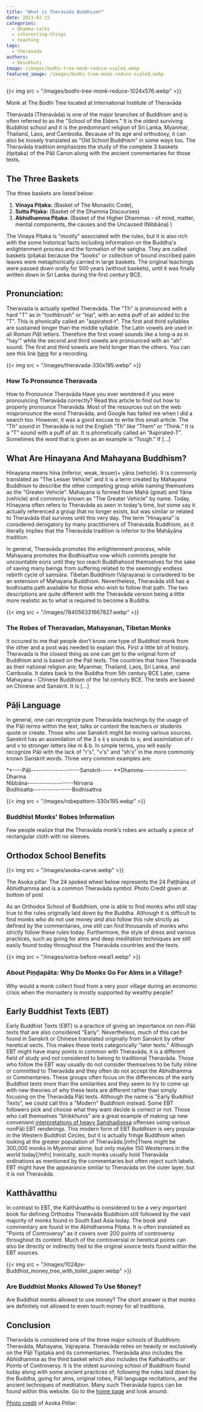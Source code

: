 ```yaml
---
title: "What is Theravada Buddhism?"
date: 2023-02-15
categories: 
  - dhamma-talks
  - interesting-things
  - teaching
tags: 
  - theravada
authors: 
  - bksubhuti
image: /images/bodhi-tree-monk-reduce-scaled.webp
featured_image: /images/bodhi-tree-monk-reduce-scaled.webp
---
```


{{< img src = "/images/bodhi-tree-monk-reduce-1024x576.webp" >}}

Monk at The Bodhi Tree located at International Institute of Theravāda

Theravada (Theravāda) is one of the major branches of Buddhism and is often referred to as the "School of the Elders." It is the oldest surviving Buddhist school and it is the predominant religion of Sri Lanka, Myanmar, Thailand, Laos, and Cambodia. Because of its age and orthodoxy, it can also be loosely translated as "Old School Buddhism" in some ways too. The Theravāda tradition emphasizes the study of the complete 3 baskets (tipiṭaka) of the Pāḷi Canon along with the ancient commentaries for those texts.

## The Three Baskets

The three baskets are listed below:

1) **Vinaya Piṭaka:** (Basket of The Monastic Code),  
2) **Sutta Piṭaka:** (Basket of the Dhamma Discourses)  
3) **Abhidhamma Piṭaka**: (Basket of the Higher Dhammas - of mind, matter, mental components, the causes and the Uncaused (Nibbāna) )

The Vinaya Piṭaka is "mostly" associated with the rules, but it is also rich with the some historical facts including information on the Buddha's enlightenment process and the formation of the saṅgha. They are called baskets (piṭaka) because the "books" or collection of bound inscribed palm leaves were metaphorically carried in large baskets. The original teachings were passed down orally for 500 years (without baskets), until it was finally written down in Sri Lanka during the first century BCE.

## Pronunciation:

Theravada is actually spelled Theravāda. The "Th" is pronounced with a hard "T" as in "toothbrush" or "top", with an extra puff of air added to the "T". This is phonically called an "aspirated-t". The first and third syllables are sustained longer than the middle syllable. The Latin vowels are used in all _Roman Pāḷi_ letters. Therefore the first vowel sounds like a long-a as in "hay'" while the second and third vowels are pronounced with an "ah" sound. The first and third vowels are held longer than the others. You can see this link [here](https://americanmonk.org/how-to-pronounce-theravada/) for a recording.

{{< img src = "/images/theravada-330x195.webp" >}}

### How To Pronounce Theravada

How to Pronounce Theravāda Have you ever wondered if you were pronouncing Theravāda correctly? Read this article to find out how to properly pronounce Theravāda. Most of the resources out on the web mispronounce the word Theravāda, and Google has failed me when I did a search too. However, it was a good excuse to write this small article. The “Th” sound in Theravāda is not the English “Th” like “Them” or “Think.” It is a “T” sound with a puff of air. It is phonetically called an “Aspirated-T”. Sometimes the word that is given as an example is “Tough.” If \[…\]

## What Are Hinayana And Mahayana Buddhism?

Hinayana means hīna (inferior, weak, lesser)+ yāna (vehicle). It is commonly translated as "The Lesser Vehicle" and it is a term created by Mahayana Buddhism to describe the other competing group while naming themselves as the "Greater Vehicle". Mahayana is formed from Mahā (great) and Yāna (vehicle) and commonly known as "The Greater Vehicle" by name. Today, Hīnayana often refers to Theravāda as seen in today's time, but some say it actually referenced a group that no longer exists, but was similar or related to Theravāda that survives until this very day. The term "Hinayana" is considered derogatory by many practitioners of Theravada Buddhism, as it literally implies that the Theravāda tradition is inferior to the Mahāyāna tradition.

In general, Theravāda promotes the enlightenment process, while Mahayana promotes the Bodhisattva vow which commits people for uncountable eons until they too reach Buddhahood themselves for the sake of saving many beings from suffering related to the seemingly endless rebirth cycle of saṃsāra. Tibetan Buddhism (Vajrayana) is considered to be an extension of Mahayana Buddhism. Nevertheless, Theravāda still has a bodhisatta path available for those who wish to follow that path. The two descriptions are quite different with the Theravāda version being a little more realistic as to what is required to become a Buddha.

{{< img src = "/images/784056331667827.webp" >}}

### The Robes of Theravadan, Mahayanan, Tibetan Monks

It occured to me that people don’t know one type of Buddhist monk from the other and a post was needed to explain this. First a little bit of history. Theravada is the closest thing as one can get to the original form of Buddhism and is based on the Pali texts. The countries that have Theravada as their national religion are; Myanmar, Thailand, Laos, Sri Lanka, and Cambodia. It dates back to the Buddha from 5th century BCE Later, came Mahayana – Chinese Buddhism of the 1st century BCE. The texts are based on Chinese and Sanskrit. It is \[…\]

## Pāḷi Language

In general, one can recognize pure Theravāda teachings by the usage of the Pāḷi terms within the text, talks or content the teachers or students quote or create. Those who use Sanskrit might be mixing various sources. Sanskrit has an assimilation of the 3 s ś ṣ sounds to s; and assimilation of r and v to stronger letters like m & b. In simple terms, you will easily recognize Pāḷi with the lack of "r's", "v's" and "sh's" in the more commonly known Sanskrit words. Three very common examples are:  

**\----Pāḷi--------------------Sanskrit----- 
**Dhamma------------------Dharma  
Nibbāna-------------------Nirvana  
Bodhisatta----------------Bodhisattva

  

{{< img src = "/images/robepattern-330x195.webp" >}}

### Buddhist Monks' Robes Information

Few people realize that the Theravāda monk’s robes are actually a piece of rectangular cloth with no sleeves.

## Orthodox School Benefits

{{< img src = "/images/asoka-carve.webp" >}}

The Asoka pillar. The 24 spoked wheel below represents the 24 Paṭṭhāna of Abhidhamma and is a common Theravāda symbol. Photo Credit given at bottom of post

As an Orthodox School of Buddhism, one is able to find monks who still stay true to the rules originally laid down by the Buddha. Although it is difficult to find monks who do not use money _and_ also follow this rule strictly as defined by the commentaries, one still can find thousands of monks who strictly follow these rules today. Furthermore, the style of dress and various practices, such as going for alms and deep meditation techniques are still easily found today throughout the Theravāda countries and the texts.

{{< img src = "/images/extra-before-meal1.webp" >}}

### About Piṇḍapāta: Why Do Monks Go For Alms in a Village?

Why would a monk collect food from a very poor village during an economic crisis when the monastery is mostly supported by wealthy people?

## Early Buddhist Texts (EBT)

Early Buddhist Texts (EBT) is a practice of giving an importance on non-Pāli texts that are also considered "Early". Nevertheless, much of this can be found in Sanskrit or Chinese translated originally from Sanskrit by other heretical sects. This makes these texts categorically "later texts." Although EBT might have many points in common with Theravāda, it is a different field of study and not considered to belong to traditional Theravāda. Those who follow the EBT way usually do not consider themselves to be fully inline or committed to Theravāda and they often do not accept the Abhidhamma or Commentaries. These groups often focus on the differences of the early Buddhist texts more than the similarities and they seem to try to come up with new theories of why these texts are different rather than simply focusing on the Theravāda Pāḷi texts. Although the name is "Early Buddhist Texts", we could call this a "Modern" Buddhism instead. Some EBT followers pick and choose what they want decide is correct or not. Those who call themselves "bhikkhunis" are a great example of making up new convenient [interpretations of heavy Saṅghadisesa](https://americanmonk.org/should-bhikkhunis-be-sent-to-probation-monasteries/) offenses using various nonPāḷi EBT renderings. This modern form of EBT Buddhism is very popular in the Western Buddhist Circles, but it is actually fringe Buddhism when looking at the greater population of Theravāda.\[mfn\]There might be 300,000 monks in Myanmar alone, but only maybe 150 Westerners in the world today\[/mfn\] Ironically, such monks usually hold Theravāda ordinations as mentioned by the commentaries but often reject such labels. EBT might have the appearance similar to Theravāda on the outer layer, but it is not Theravāda.

## Katthāvatthu

In contrast to EBT, the Katthāvatthu is considered to be a very important book for defining Orthodox Theravāda Buddhism still followed by the vast majority of monks found in South East Asia today. The book and commentary are found in the Abhidhamma Piṭaka. It is often translated as "Points of Controversy" as it covers over 200 points of controversy throughout its content. Much of the controversial or heretical points can also be directly or indirectly tied to the original source texts found within the EBT sources.

{{< img src = "/images/1024px-Buddhist_money_tree_with_toilet_paper.webp" >}}

### Are Buddhist Monks Allowed To Use Money?

Are Buddhist monks allowed to use money? The short answer is that monks are definitely not allowed to even touch money for all traditions.

## Conclusion

Theravāda is considered one of the three major schools of Buddhism; Theravāda, Mahayana, Vajrayana. Theravāda relies on heavily or exclusively on the Pāḷi Tipiṭaka and its commentaries. Theravāda also includes the Abhidhamma as the third basket which also includes the Kathāvatthu or Points of Controversy. It is the oldest surviving school of Buddhism found today along with some ancient practices of; following the rules laid down by the Buddha, going for alms, original robes, Pāli language recitations, and the ancient techniques of meditation. Many such Theravāda topics can be found within this website. Go to the [home page](http://americanmonk.org) and look around.

[Photo credit](https://www.pinterest.com/pin/417568196713050404/?utm_campaign=homefeednewpins&e_t=d03abf400a4840e5892987b75c8b519e&utm_source=31&utm_medium=2025&utm_content=417568196713050404&utm_term=7&news_hub_id=5281751847476979297) of Asoka Pilllar:
